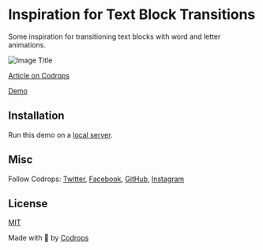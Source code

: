 # Inspiration for Text Block Transitions

Some inspiration for transitioning text blocks with word and letter animations. 

![Image Title](https://tympanus.net/codrops/wp-content/uploads/2023/07/textbocktransitions.jpg)

[Article on Codrops](https://tympanus.net/codrops/?p=72862)

[Demo](http://tympanus.net/Development/TextBlockTransitions/)

## Installation

Run this demo on a [local server](https://developer.mozilla.org/en-US/docs/Learn/Common_questions/Tools_and_setup/set_up_a_local_testing_server).

## Misc

Follow Codrops: [Twitter](http://www.twitter.com/codrops), [Facebook](http://www.facebook.com/codrops), [GitHub](https://github.com/codrops), [Instagram](https://www.instagram.com/codropsss/)

## License
[MIT](LICENSE)

Made with :blue_heart:  by [Codrops](http://www.codrops.com)






